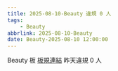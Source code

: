 ```yaml
---
title: 2025-08-10-Beauty 違規 0 人
tags:
    - Beauty
abbrlink: 2025-08-10-Beauty
date: Beauty-2025-08-10 12:00:00
---
```

Beauty 板 [板規連結](https://www.ptt.cc/bbs/Beauty/M.1630069980.A.84B.html)
昨天違規 0 人

